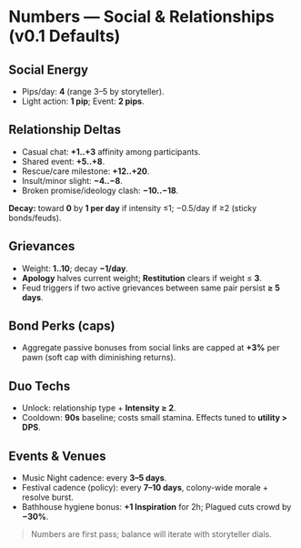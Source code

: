 # Numbers — Social & Relationships (v0.1 Defaults)

## Social Energy
- Pips/day: **4** (range 3–5 by storyteller).  
- Light action: **1 pip**; Event: **2 pips**.

## Relationship Deltas
- Casual chat: **+1..+3** affinity among participants.  
- Shared event: **+5..+8**.  
- Rescue/care milestone: **+12..+20**.  
- Insult/minor slight: **−4..−8**.  
- Broken promise/ideology clash: **−10..−18**.

**Decay:** toward **0** by **1 per day** if intensity ≤1; −0.5/day if ≥2 (sticky bonds/feuds).

## Grievances
- Weight: **1..10**; decay **−1/day**.  
- **Apology** halves current weight; **Restitution** clears if weight ≤ **3**.  
- Feud triggers if two active grievances between same pair persist **≥ 5 days**.

## Bond Perks (caps)
- Aggregate passive bonuses from social links are capped at **+3%** per pawn (soft cap with diminishing returns).

## Duo Techs
- Unlock: relationship type + **Intensity ≥ 2**.  
- Cooldown: **90s** baseline; costs small stamina. Effects tuned to **utility > DPS**.

## Events & Venues
- Music Night cadence: every **3–5 days**.  
- Festival cadence (policy): every **7–10 days**, colony-wide morale + resolve burst.  
- Bathhouse hygiene bonus: **+1 Inspiration** for 2h; Plagued cuts crowd by **−30%**.

> Numbers are first pass; balance will iterate with storyteller dials.
